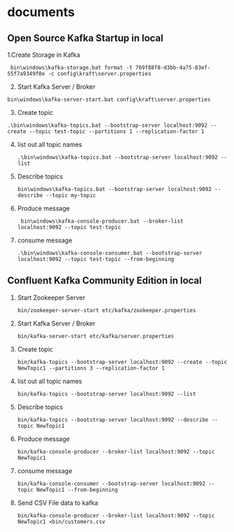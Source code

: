 # documents

## Open Source Kafka Startup in local ##

1.Create Storage in Kafka

``` bin\windows\kafka-storage.bat format -t 769f88f8-d3bb-4a75-83ef-55f7a9349f0e -c config\kraft\server.properties```


2. Start Kafka Server / Broker
   
``` bin\windows\kafka-server-start.bat config\kraft\server.properties ```

3. Create topic

  ``` .\bin\windows\kafka-topics.bat --bootstrap-server localhost:9092 --create --topic test-topic --partitions 1 --replication-factor 1 ```

4. list out all topic names

    ``` .\bin\windows\kafka-topics.bat --bootstrap-server localhost:9092 --list ```

5. Describe topics
  
    ``` bin\windows\kafka-topics.bat --bootstrap-server localhost:9092 --describe --topic my-topic ```

6. Produce message

    ```  bin\windows\kafka-console-producer.bat --broker-list localhost:9092 --topic test-topic  ```


7. consume message

    ``` .\bin\windows\kafka-console-consumer.bat --bootstrap-server localhost:9092 --topic test-topic --from-beginning ```


## Confluent Kafka Community Edition in local ##

1. Start Zookeeper Server

    ```bin/zookeeper-server-start etc/kafka/zookeeper.properties```

2. Start Kafka Server / Broker

    ```bin/kafka-server-start etc/kafka/server.properties```

3. Create topic

    ```bin/kafka-topics --bootstrap-server localhost:9092 --create --topic NewTopic1 --partitions 3 --replication-factor 1```

4. list out all topic names

    ``` bin/kafka-topics --bootstrap-server localhost:9092 --list ```

5. Describe topics
  
    ``` bin/kafka-topics --bootstrap-server localhost:9092 --describe --topic NewTopic1 ```

6. Produce message

    ```bin/kafka-console-producer --broker-list localhost:9092 --topic NewTopic1```


7. consume message

    ```bin/kafka-console-consumer --bootstrap-server localhost:9092 --topic NewTopic1 --from-beginning ```
    
8. Send CSV File data to kafka    

   ```bin/kafka-console-producer --broker-list localhost:9092 --topic NewTopic1 <bin/customers.csv```
   
   
